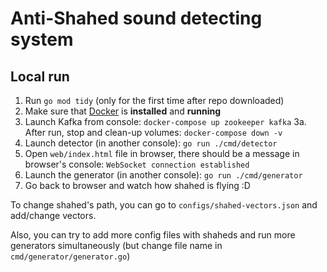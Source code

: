 # Anti-Shahed sound detecting system

## Local run

1. Run `go mod tidy` (only for the first time after repo downloaded)
2. Make sure that [Docker](https://www.docker.com/products/docker-desktop/) is **installed** and **running**
3. Launch Kafka from console: `docker-compose up zookeeper kafka`
   3a. After run, stop and clean-up volumes: `docker-compose down -v`
4. Launch detector (in another console): `go run ./cmd/detector`
5. Open `web/index.html` file in browser, there should be a message in browser's console: `WebSocket connection established`
6. Launch the generator (in another console): `go run ./cmd/generator`
7. Go back to browser and watch how shahed is flying :D

To change shahed's path, you can go to `configs/shahed-vectors.json` and add/change vectors.

Also, you can try to add more config files with shaheds and run more generators simultaneously (but change file name in `cmd/generator/generator.go`)